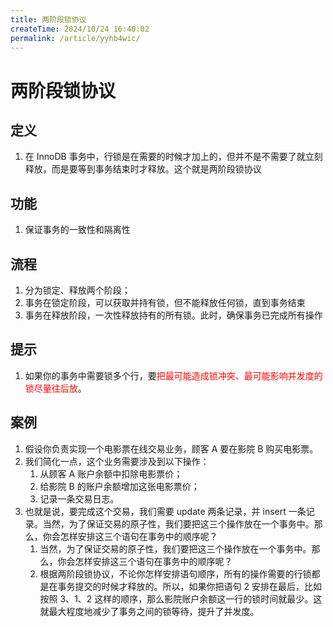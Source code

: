 ```yaml
---
title: 两阶段锁协议
createTime: 2024/10/24 16:40:02
permalink: /article/yyhb4wic/
---
```

# 两阶段锁协议

## 定义
1. 在 InnoDB 事务中，行锁是在需要的时候才加上的，但并不是不需要了就立刻释放，而是要等到事务结束时才释放。这个就是两阶段锁协议

## 功能
1. 保证事务的一致性和隔离性

## 流程
1. 分为锁定、释放两个阶段；
2. 事务在锁定阶段，可以获取并持有锁，但不能释放任何锁，直到事务结束
3. 事务在释放阶段，一次性释放持有的所有锁。此时，确保事务已完成所有操作

## 提示
1. 如果你的事务中需要锁多个行，要<font color="#ff0000">把最可能造成锁冲突、最可能影响并发度的锁尽量往后放</font>。

## 案例
1. 假设你负责实现一个电影票在线交易业务，顾客 A 要在影院 B 购买电影票。
2. 我们简化一点，这个业务需要涉及到以下操作：
	1. 从顾客 A 账户余额中扣除电影票价；
	2. 给影院 B 的账户余额增加这张电影票价；
	3. 记录一条交易日志。
3. 也就是说，要完成这个交易，我们需要 update 两条记录，并 insert 一条记录。当然，为了保证交易的原子性，我们要把这三个操作放在一个事务中。那么，你会怎样安排这三个语句在事务中的顺序呢？
	1. 当然，为了保证交易的原子性，我们要把这三个操作放在一个事务中。那么，你会怎样安排这三个语句在事务中的顺序呢？
	2. 根据两阶段锁协议，不论你怎样安排语句顺序，所有的操作需要的行锁都是在事务提交的时候才释放的。所以，如果你把语句 2 安排在最后，比如按照 3、1、2 这样的顺序，那么影院账户余额这一行的锁时间就最少。这就最大程度地减少了事务之间的锁等待，提升了并发度。